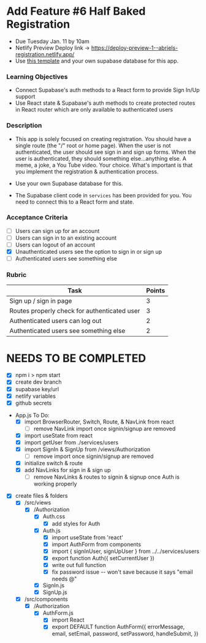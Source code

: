 # Add Feature #6 Half Baked Registration

- Due Tuesday Jan. 11 by 10am
- Netlify Preview Deploy link -> https://deploy-preview-1--abriels-registration.netlify.app/
- Use [this template](https://github.com/alchemycodelab/react-half-baked-registration) and your own supabase database for this app.

### Learning Objectives

- Connect Supabase's auth methods to a React form to provide Sign In/Up support
- Use React state & Supabase's auth methods to create protected routes in React router which are only available to authenticated users

### Description

- This app is solely focused on creating registration. You should have a single route (the "/" root or home page). When the user is not authenticated, the user should see sign in and sign up forms. When the user is authenticated, they should something else...anything else. A meme, a joke, a You Tube video. Your choice. What's important is that you implement the registration & authentication process.

* Use your own Supabase database for this.

* The Supabase client code in `services` has been provided for you. You need to connect this to a React form and state.

### Acceptance Criteria

- [ ] Users can sign up for an account
- [ ] Users can sign in to an existing account
- [ ] Users can logout of an account
- [x] Unauthenticated users see the option to sign in or sign up
- [ ] Authenticated users see something else

### Rubric

| Task                                         | Points |
| -------------------------------------------- | ------ |
| Sign up / sign in page                       | 3      |
| Routes properly check for authenticated user | 3      |
| Authenticated users can log out              | 2      |
| Authenticated users see something else       | 2      |

# NEEDS TO BE COMPLETED

- [x] npm i > npm start
- [x] create dev branch
- [x] supabase key/url
- [x] netlify variables
- [x] github secrets
- App.js To Do:
  - [x] import BrowserRouter, Switch, Route, & NavLink from react
    - [ ] remove NavLink import once signin/signup are removed
  - [x] import useState from react
  - [x] import getUser from ./services/users
  - [x] import SignIn & SignUp from /views/Authorization
    - [ ] remove import once signin/signup are removed
  - [x] initialize switch & route
  - [x] add NavLinks for sign in & sign up
    - [ ] remove NavLinks & routes to signin & signup once Auth is working properly

- [x] create files & folders
  - [x] /src/views
    - [x] /Authorization
      - [x] Auth.css
        - [x] add styles for Auth
      - [x] Auth.js
        - [x] import useState from 'react'
        - [x] import AuthForm from components
        - [x] import { signInUser, signUpUser } from ../../services/users
        - [x] export function Auth({ setCurrentUser })
        - [x] write out full function
        - [x] fix password issue -- won't save because it says "email needs @"
      - [x] SignIn.js
      - [x] SignUp.js
  - [x] /src/components
    - [x] /Authorization
      - [x] AuthForm.js
        - [x] import React
        - [x] export DEFAULT function AuthForm({ errorMessage, email, setEmail, password, setPassword, handleSubmit, })
